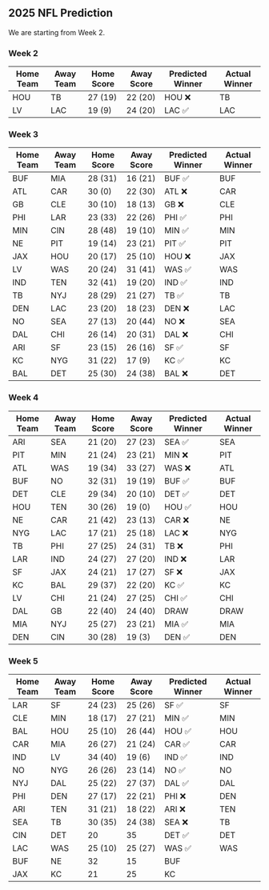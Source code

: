 ## 2025 NFL Prediction

We are starting from Week 2.

### Week 2
| Home Team | Away Team | Home Score | Away Score | Predicted Winner | Actual Winner |
|-----------|-----------|------------|------------|------------------|--------------|
| HOU | TB | 27 (19) | 22 (20) | HOU ❌ | TB |
| LV | LAC | 19 (9) | 24 (20) | LAC ✅ | LAC |

### Week 3
| Home Team | Away Team | Home Score | Away Score | Predicted Winner | Actual Winner |
|-----------|-----------|------------|------------|------------------|---------------|
| BUF | MIA | 28 (31) | 16 (21) | BUF ✅ | BUF |
| ATL | CAR | 30 (0) | 22 (30) | ATL ❌ | CAR |
| GB | CLE | 30 (10) | 18 (13) | GB ❌ | CLE |
| PHI | LAR | 23 (33) | 22 (26) | PHI ✅ | PHI |
| MIN | CIN | 28 (48) | 19 (10) | MIN ✅ | MIN |
| NE | PIT | 19 (14) | 23 (21) | PIT ✅ | PIT |
| JAX | HOU | 20 (17)| 25 (10) | HOU ❌ | JAX |
| LV | WAS | 20 (24) | 31 (41) | WAS ✅ | WAS |
| IND | TEN | 32 (41) | 19 (20) | IND ✅ | IND |
| TB | NYJ | 28 (29) | 21 (27) | TB ✅ | TB |
| DEN | LAC | 23 (20) | 18 (23) | DEN ❌ | LAC |
| NO | SEA | 27 (13) | 20 (44) | NO ❌ | SEA |
| DAL | CHI | 26 (14) | 20 (31) | DAL ❌ | CHI |
| ARI | SF | 23 (15) | 26 (16) | SF ✅ | SF |
| KC | NYG | 31 (22) | 17 (9) | KC ✅ | KC |
| BAL | DET | 25 (30) | 24 (38) | BAL ❌ | DET |

### Week 4
| Home Team | Away Team | Home Score | Away Score | Predicted Winner | Actual Winner |
|-----------|-----------|------------|------------|------------------|---------------|
| ARI | SEA | 21 (20) | 27 (23) | SEA ✅ | SEA |
| PIT | MIN | 21 (24) | 23 (21) | MIN ❌ | PIT |
| ATL | WAS | 19 (34) | 33 (27) | WAS ❌ | ATL |
| BUF | NO | 32 (31) | 19 (19) | BUF ✅ | BUF |
| DET | CLE | 29 (34)  | 20 (10) | DET ✅ | DET |
| HOU | TEN | 30 (26) | 19 (0) | HOU ✅ | HOU |
| NE | CAR | 21 (42) | 23 (13) | CAR ❌ | NE |
| NYG | LAC | 17 (21) | 25 (18) | LAC ❌ | NYG |
| TB | PHI | 27 (25) | 24 (31) | TB ❌ | PHI |
| LAR | IND | 24 (27) | 27 (20) | IND ❌ | LAR |
| SF | JAX | 24 (21) | 17 (27) | SF ❌ | JAX |
| KC | BAL | 29 (37) | 22 (20) | KC ✅ | KC |
| LV | CHI | 21 (24) | 27 (25)  | CHI ✅ | CHI |
| DAL | GB | 22 (40) | 24 (40) | DRAW | DRAW |
| MIA | NYJ | 25 (27) | 23 (21) | MIA ✅ | MIA |
| DEN | CIN | 30 (28) | 19 (3) | DEN ✅ | DEN |

### Week 5
| Home Team | Away Team | Home Score | Away Score | Predicted Winner | Actual Winner |
|-----------|-----------|------------|------------|------------------|---------------|
| LAR | SF | 24 (23) | 25 (26) | SF ✅ | SF |
| CLE | MIN | 18 (17) | 27 (21) | MIN ✅ | MIN |
| BAL | HOU | 25 (10) | 26 (44) | HOU ✅ | HOU |
| CAR | MIA | 26 (27) | 21 (24) | CAR ✅ | CAR |
| IND | LV | 34 (40) | 19 (6) | IND ✅ | IND |
| NO | NYG | 26 (26) | 23 (14) | NO ✅ | NO |
| NYJ | DAL | 25 (22) | 27 (37) | DAL ✅ | DAL |
| PHI | DEN | 27 (17) | 22 (21) | PHI ❌ | DEN |
| ARI | TEN | 31 (21) | 18 (22) | ARI ❌ | TEN |
| SEA | TB | 30 (35) | 24 (38) | SEA ❌ | TB |
| CIN | DET | 20 | 35 | DET ✅ | DET |
| LAC | WAS | 25 (10) | 25 (27) | WAS ✅ | WAS |
| BUF | NE | 32 | 15 | BUF |  |
| JAX | KC | 21 | 25 | KC |  |
